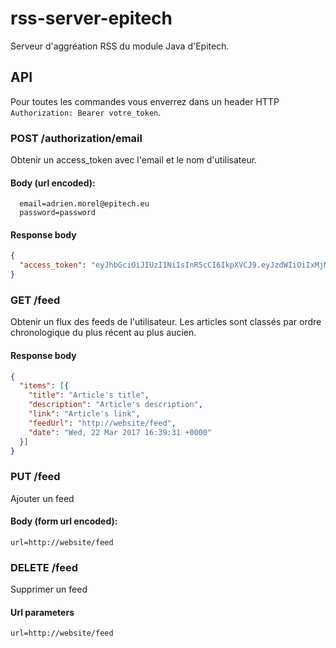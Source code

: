 # rss-server-epitech

Serveur d'aggréation RSS du module Java d'Epitech.

## API

Pour toutes les commandes vous enverrez dans un header HTTP `Authorization: Bearer votre_token`.

### POST /authorization/email
Obtenir un access_token avec l'email et le nom d'utilisateur.

#### Body (url encoded):

```
  email=adrien.morel@epitech.eu
  password=password
```

#### Response body

```json
{
  "access_token": "eyJhbGciOiJIUzI1NiIsInR5cCI6IkpXVCJ9.eyJzdWIiOiIxMjM0NTY3ODkwIiwibmFtZSI6IkpvaG4gRG9lIiwiYWRtaW4iOnRydWV9.TJVA95OrM7E2cBab30RMHrHDcEfxjoYZgeFONFh7HgQ"
}
```
### GET /feed
Obtenir un flux des feeds de l'utilisateur. Les articles sont classés par ordre chronologique du plus récent au plus aucien.

#### Response body

```json
{
  "items": [{
    "title": "Article's title",
    "description": "Article's description",
    "link": "Article's link",
    "feedUrl": "http://website/feed",
    "date": "Wed, 22 Mar 2017 16:39:31 +0000"
  }]
}
```

### PUT /feed
Ajouter un feed

#### Body (form url encoded):

```
url=http://website/feed
```
### DELETE /feed
Supprimer un feed

#### Url parameters
```
url=http://website/feed
```
